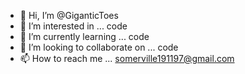 - 👋 Hi, I’m @GiganticToes
- 👀 I’m interested in ... code
- 🌱 I’m currently learning ... code
- 💞️ I’m looking to collaborate on ... code
- 📫 How to reach me ... somerville191197@gmail.com

<!---
GiganticToes/GiganticToes is a ✨ special ✨ repository because its `README.md` (this file) appears on your GitHub profile.
You can click the Preview link to take a look at your changes.
--->

